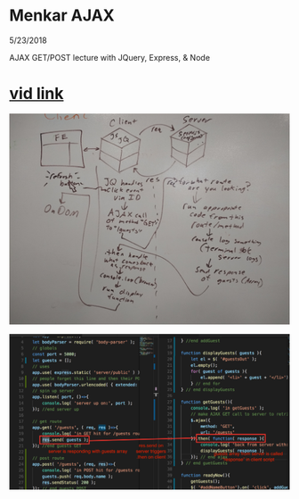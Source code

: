 Menkar AJAX
===

5/23/2018

AJAX GET/POST lecture with JQuery, Express, & Node

[vid link]()
===

![whiteboard.jpg](whiteboard.jpg)

![screenCap.png](screenCap.png)
